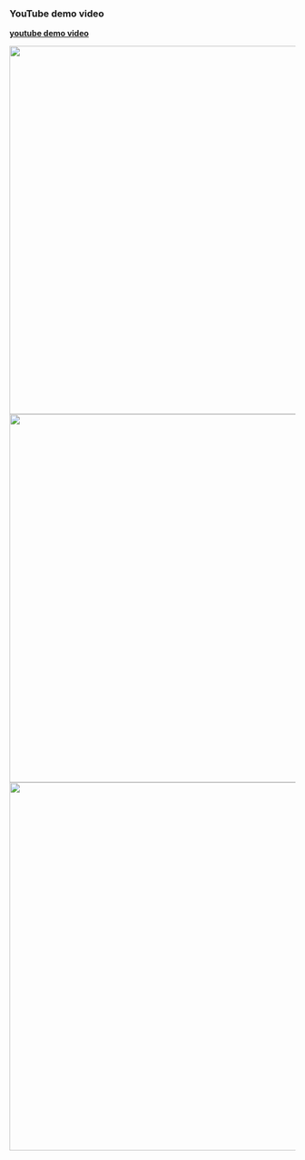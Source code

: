 ### YouTube demo video
**[youtube demo video](https://youtu.be/Cco1NRFp1SQ)**

<img src="https://github.com/user-attachments/assets/4ef177ae-8b00-41aa-a4bc-16f7a1e378b8" width="812" height="648"/>
<img src="https://github.com/user-attachments/assets/0e608749-d607-4fa9-a0c1-ef855a0a8f7c" width="812" height="648"/>
<img src="https://github.com/user-attachments/assets/8d36e9e5-27c4-4765-90e9-1d7c772effb7" width="812" height="648"/>
